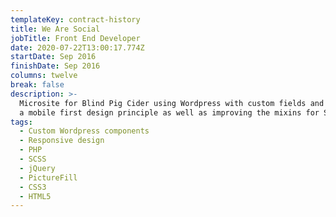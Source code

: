 ```yaml
---
templateKey: contract-history
title: We Are Social
jobTitle: Front End Developer
date: 2020-07-22T13:00:17.774Z
startDate: Sep 2016
finishDate: Sep 2016
columns: twelve
break: false
description: >-
  Microsite for Blind Pig Cider using Wordpress with custom fields and utilising
  a mobile first design principle as well as improving the mixins for SCSS.
tags:
  - Custom Wordpress components
  - Responsive design
  - PHP
  - SCSS
  - jQuery
  - PictureFill
  - CSS3
  - HTML5
---
```

